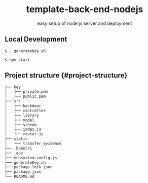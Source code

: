 <h1 align="center">
template-back-end-nodejs
</h1>

<p align="center">easy setup of node js server and deployment</p>

## Local Development
```
$ . generateKey.sh
```

```
$ npm start
```

## Project structure {#project-structure}

```bash
├── key
│   ├── private.pem
│   └── public.pem
├── src
│   ├── backdoor
│   ├── controller
│   ├── library
│   ├── model
│   ├── schema
│   ├── index.js
│   └── router.js
├── static
│   └── transfer_evidence
├── .babelrc
├── .env
├── ecosystem.config.js
├── generateKey.sh
├── package-lock.json
├── package.json
└── README.md
```
